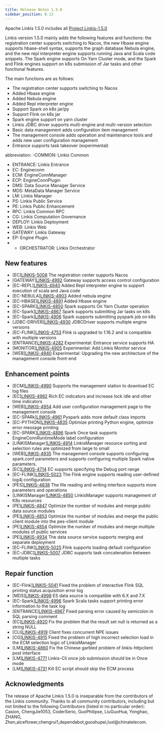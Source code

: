 ```yaml
---
title: Release Notes 1.5.0
sidebar_position: 0.13
---
```


Apache Linkis 1.5.0 includes all [Project Linkis-1.5.0](https://github.com/apache/linkis/projects/27)

Linkis version 1.5.0 mainly adds the following features and functions: the registration center supports switching to Nacos, the new Hbase engine supports hbase-shell syntax, supports the graph database Nebula engine, and the new repl interpreter engine supports running Java and Scala code snippets. The Spark engine supports On Yarn Cluster mode, and the Spark and Flink engines support on k8s submission of Jar tasks and other functional features.

The main functions are as follows:

- The registration center supports switching to Nacos
- Added Hbase engine
- Added Nebula engine
- Added Repl interpreter engine
- Support Spark on k8s jar/py
- Support Flink on k8s jar
- Spark engine support on yarn cluster
- Linkis JDBC driver supports multi-engine and multi-version selection
- Basic data management adds configuration item management
- The management console adds operation and maintenance tools and adds new user configuration management
- Entrance supports task takeover (experimental)


abbreviation:
-COMMON: Linkis Common
- ENTRANCE: Linkis Entrance
- EC: Engineconn
- ECM: EngineConnManager
- ECP: EngineConnPlugin
- DMS: Data Source Manager Service
- MDS: MetaData Manager Service
- LM: Linkis Manager
- PS: Linkis Public Service
- PE: Linkis Public Enhancement
- RPC: Linkis Common RPC
- CG: Linkis Computation Governance
- DEPLOY: Linkis Deployment
- WEB: Linkis Web
- GATEWAY: Linkis Gateway
- EP: Engine Plugin
- - ORCHESTRATOR: Linkis Orchestrator


## New features
- \[EC][LINKIS-5008](https://github.com/apache/linkis/pull/5008) The registration center supports Nacos
- \[GATEWAY][LINKIS-4992](https://github.com/apache/linkis/pull/4992) Gateway supports access control configuration
- \[EC-REPL][LINKIS-4940](https://github.com/apache/linkis/pull/4940) Added Repl interpreter engine to support execution of scala and Java code
- \[EC-NEBULA][LINKIS-4903](https://github.com/apache/linkis/pull/4903) Added nebula engine
- \[EC-HBASE][LINKIS-4891](https://github.com/apache/linkis/pull/4891) Added Hbase engine
- \[EC-SPARK][LINKIS-4850](https://github.com/apache/linkis/pull/4850) Spark supports On Yarn Cluster operation
- \[EC-Spark][LINKIS-4867](https://github.com/apache/linkis/pull/4867) Spark supports submitting Jar tasks on k8s
- \[EC-Spark][LINKIS-4906](https://github.com/apache/linkis/pull/4906) Spark supports submitting pyspark job on k8s
- \[JDBC-DRIVER][LINKIS-4930](https://github.com/apache/linkis/pull/4930) JDBCDriver supports multiple engine versions
- \[EC-FLINK][LINKIS-4753](https://github.com/apache/linkis/pull/4753) Flink is upgraded to 1.16.2 and is compatible with multiple versions
- \[ENTRANCE[LINKIS-4282](https://github.com/apache/linkis/pull/4282) Experimental: Entrance service supports HA
- \[MONITOR][LINKIS-4905](https://github.com/apache/linkis/pull/4905) Experimental: Add Linkis Monitor service
- \[WEB][LINKIS-4940](https://github.com/apache/linkis/pull/4940) Experimental: Upgrading the new architecture of the management console front-end


## Enhancement points
- \[ECM][LINKIS-4990](https://github.com/apache/linkis/pull/4990) Supports the management station to download EC log files
- \[EC][LINKIS-4982](https://github.com/apache/linkis/pull/4982) Rich EC indicators and increase lock idle and other time indicators
- \[WEB][LINKIS-4954](https://github.com/apache/linkis/pull/4954) Add user configuration management page to the management console
- \[EC-SPARk][LINKIS-4961](https://github.com/apache/linkis/pull/4961) Pyspark adds more default class imports
- \[EC-PYTHON][LINKIS-4835](https://github.com/apache/linkis/pull/4835) Optimize printing Python engine, optimize error message printing
- \[EC-SPARK][LINKIS-4896](https://github.com/apache/linkis/pull/4896) Spark Once task supports EngineConnRuntimeMode label configuration
- \[LINKISManager][LINKIS-4914](https://github.com/apache/linkis/pull/4914) LinkisManager resource sorting and selection rules are optimized from large to small
- \[WEB][LINKIS-4935](https://github.com/apache/linkis/pull/4935) The management console supports configuring spark.conf parameters and supports configuring multiple Spark native parameters.
- \[EC][LINKIS-4714](https://github.com/apache/linkis/pull/4714) EC supports specifying the Debug port range
- \[EC-FLINK][LINKIS-5023](https://github.com/apache/linkis/pull/5023) The Flink engine supports reading user-defined log4j configuration
- \[PES][LINKIS-4838](https://github.com/apache/linkis/pull/4838) The file reading and writing interface supports more parameters and operations
- \[LINKISManager][LINKIS-4850](https://github.com/apache/linkis/pull/4852) LinkisManager supports management of K8s resources
- \[PE][LINKIS-4847](https://github.com/apache/linkis/pull/4847) Optimize the number of modules and merge public data source modules
- \[PE][LINKIS-4853](https://github.com/apache/linkis/pull/4853) Optimize the number of modules and merge the public client module into the pes-client module
- \[PE][LINKIS-4854](https://github.com/apache/linkis/pull/4854) Optimize the number of modules and merge multiple modules of public services
- \[PE][LINKIS-4934](https://github.com/apache/linkis/pull/4934) The data source service supports merging and separate deployment
- \[EC-FLINK][LINKIS-5025](https://github.com/apache/linkis/pull/5025) Flink supports loading default configuration
- \[EC-JDBC][LINKIS-5007](https://github.com/apache/linkis/pull/5007) JDBC supports task concatenation between multiple tasks


## Repair function
- \[EC-Flink][LINKIS-5041](https://github.com/apache/linkis/pull/5041) Fixed the problem of interactive Flink SQL printing status acquisition error log
- \[MDS][LINKIS-4998](https://github.com/apache/linkis/issues/4998) ES data source is compatible with 6.X and 7.X
- \[EC-Spark][LINKIS-4996](https://github.com/apache/linkis/pull/4996) Spark Scala tasks support printing error information to the task log
- \[ENTRANCE][LINKIS-4967](https://github.com/apache/linkis/pull/4967) Fixed parsing error caused by semicolon in SQL parsing comment
- \[EC][LINKIS-4920](https://github.com/apache/linkis/pull/4920) Fix the problem that the result set null is returned as a string NULL
- \[CLI][LINKIS-4919](https://github.com/apache/linkis/pull/4919) Client fixes concurrent NPE issues
- \[CG][LINKIS-4915](https://github.com/apache/linkis/pull/4915) Fixed the problem of high incorrect selection load in the ECM selection logic of LinkisManager
- \[LM][LINKIS-4860](https://github.com/apache/linkis/pull/4860) Fix the Chinese garbled problem of linkis-httpclient post interface
- \[LM][LINKIS-4771](https://github.com/apache/linkis/pull/4771) Linkis-Cli once job submission should be in Once mode
- \[LM][LINKIS-4731](https://github.com/apache/linkis/pull/4731) Kill EC script should skip the ECM process

## Acknowledgments
The release of Apache Linkis 1.5.0 is inseparable from the contributors of the Linkis community. Thanks to all community contributors, including but not limited to the following Contributors (listed in no particular order): Casion, ChengJie1053, CoderSerio, GuoPhilipse, LiuGuoHua, Yonghao, ZHANG, Zhen,aiceflower,chengrui1,dependabot,guoshupei,luxl@chinatelecom.